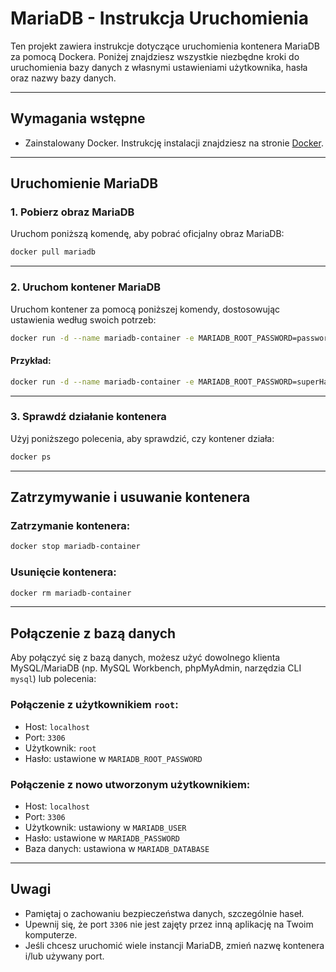 # MariaDB - Instrukcja Uruchomienia

Ten projekt zawiera instrukcje dotyczące uruchomienia kontenera MariaDB za pomocą Dockera. Poniżej znajdziesz wszystkie niezbędne kroki do uruchomienia bazy danych z własnymi ustawieniami użytkownika, hasła oraz nazwy bazy danych.

---

## Wymagania wstępne

- Zainstalowany Docker. Instrukcję instalacji znajdziesz na stronie [Docker](https://www.docker.com/).

---

## Uruchomienie MariaDB

### 1. Pobierz obraz MariaDB

Uruchom poniższą komendę, aby pobrać oficjalny obraz MariaDB:

```bash
docker pull mariadb
```

---

### 2. Uruchom kontener MariaDB

Uruchom kontener za pomocą poniższej komendy, dostosowując ustawienia według swoich potrzeb:

```bash
docker run -d --name mariadb-container -e MARIADB_ROOT_PASSWORD=password -e MARIADB_DATABASE=westeros -e MARIADB_USER=pjwstk -e MARIADB_PASSWORD=p -p 3306:3306 mariadb
```

#### Przykład:
```bash
docker run -d --name mariadb-container -e MARIADB_ROOT_PASSWORD=superHaslo -e MARIADB_DATABASE=mojaBaza -e MARIADB_USER=uzytkownikTestowy -e MARIADB_PASSWORD=mocneHaslo -p 3306:3306 mariadb
```

---

### 3. Sprawdź działanie kontenera

Użyj poniższego polecenia, aby sprawdzić, czy kontener działa:

```bash
docker ps
```

---

## Zatrzymywanie i usuwanie kontenera

### Zatrzymanie kontenera:
```bash
docker stop mariadb-container
```

### Usunięcie kontenera:
```bash
docker rm mariadb-container
```

---

## Połączenie z bazą danych

Aby połączyć się z bazą danych, możesz użyć dowolnego klienta MySQL/MariaDB (np. MySQL Workbench, phpMyAdmin, narzędzia CLI `mysql`) lub polecenia:

### Połączenie z użytkownikiem `root`:
- Host: `localhost`
- Port: `3306`
- Użytkownik: `root`
- Hasło: ustawione w `MARIADB_ROOT_PASSWORD`

### Połączenie z nowo utworzonym użytkownikiem:
- Host: `localhost`
- Port: `3306`
- Użytkownik: ustawiony w `MARIADB_USER`
- Hasło: ustawione w `MARIADB_PASSWORD`
- Baza danych: ustawiona w `MARIADB_DATABASE`

---

## Uwagi

- Pamiętaj o zachowaniu bezpieczeństwa danych, szczególnie haseł.
- Upewnij się, że port `3306` nie jest zajęty przez inną aplikację na Twoim komputerze.
- Jeśli chcesz uruchomić wiele instancji MariaDB, zmień nazwę kontenera i/lub używany port.

